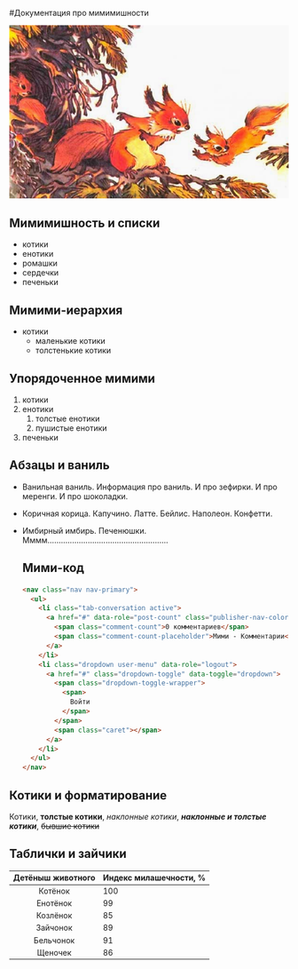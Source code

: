 
#Документация про мимимишности

![Белочки](.images\kira.png)

## Мимимишность и списки
- котики
- енотики
- ромашки
- сердечки
- печеньки

## Мимими-иерархия
* котики
  * маленькие котики
  * толстенькие котики
  
## Упорядоченное мимими
  1. котики
  2. енотики
      1. толстые енотики
      2. пушистые енотики
  3. печеньки
  
## Абзацы и ваниль
* Ванильная ваниль. Информация про ваниль. И про зефирки. И про меренги. И про шоколадки.

* Коричная корица. Капучино. Латте. Бейлис. Наполеон. Конфетти.

* Имбирный имбирь. Печенюшки. Мммм......................................................
  
  
  ## Мими-код
  
  ```html
  <nav class="nav nav-primary">
    <ul>
      <li class="tab-conversation active">
        <a href="#" data-role="post-count" class="publisher-nav-color" data-nav="conversation">
          <span class="comment-count">0 комментариев</span>
          <span class="comment-count-placeholder">Мими - Комментарии</span>
        </a>
      </li>
      <li class="dropdown user-menu" data-role="logout">
        <a href="#" class="dropdown-toggle" data-toggle="dropdown">
          <span class="dropdown-toggle-wrapper">
            <span>
              Войти
            </span>
          </span>
          <span class="caret"></span>
        </a>
      </li>
    </ul>
  </nav>
  ```

## Котики и форматирование
Котики, **толстые котики**, *наклонные котики*, ***наклонные и толстые котики***, ~~бывшие котики~~


## Таблички и зайчики
|Детёныш животного|Индекс милашечности, %|
|:---------------:|:------------------|
|Котёнок          |100                |
|Енотёнок|99|
|Козлёнок|85|
|Зайчонок|89|
|Бельчонок|91|
|Щеночек|86|


